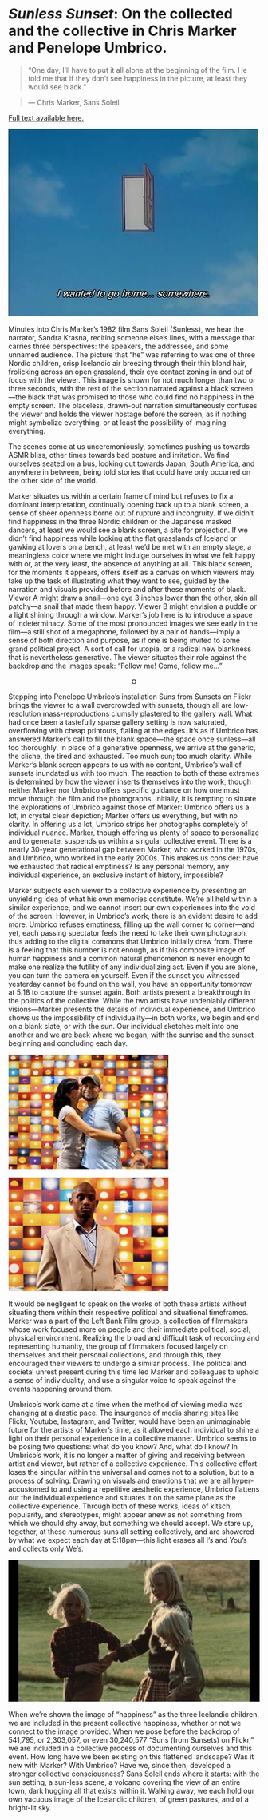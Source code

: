 # *Sunless Sunset*: On the collected and the collective in Chris Marker and Penelope Umbrico.

> “One day, I’ll have to put it all alone at the beginning of the film. He told me that if they don’t see happiness in the picture, at least they would see black.”

> — Chris Marker, Sans Soleil

[Full text available here.](https://www.theindy.org/1333)

![alt text](assets/cmpu.jpg)

Minutes into Chris Marker’s 1982 film Sans Soleil (Sunless), we hear the narrator, Sandra Krasna, reciting someone else’s lines, with a message that carries three perspectives: the speakers, the addressee, and some unnamed audience. The picture that “he” was referring to was one of three Nordic children, crisp Icelandic air breezing through their thin blond hair, frolicking across an open grassland, their eye contact zoning in and out of focus with the viewer. This image is shown for not much longer than two or three seconds, with the rest of the section narrated against a black screen—the black that was promised to those who could find no happiness in the empty screen. The placeless, drawn-out narration simultaneously confuses the viewer and holds the viewer hostage before the screen, as if nothing might symbolize everything, or at least the possibility of imagining everything.

The scenes come at us unceremoniously, sometimes pushing us towards ASMR bliss, other times towards bad posture and irritation. We find ourselves seated on a bus, looking out towards Japan, South America, and anywhere in between, being told stories that could have only occurred on the other side of the world.

Marker situates us within a certain frame of mind but refuses to fix a dominant interpretation, continually opening back up to a blank screen, a sense of sheer openness borne out of rupture and incongruity. If we didn’t find happiness in the three Nordic children or the Japanese masked dancers, at least we would see a blank screen, a site for projection. If we didn’t find happiness while looking at the flat grasslands of Iceland or gawking at lovers on a bench, at least we’d be met with an empty stage, a meaningless color where we might indulge ourselves in what we felt happy with or, at the very least, the absence of anything at all. This black screen, for the moments it appears, offers itself as a canvas on which viewers may take up the task of illustrating what they want to see, guided by the narration and visuals provided before and after these moments of black. Viewer A might draw a snail—one eye 3 inches lower than the other, skin all patchy­—a snail that made them happy. Viewer B might envision a puddle or a light shining through a window. Marker’s job here is to introduce a space of indeterminacy. Some of the most pronounced images we see early in the film—a still shot of a megaphone, followed by a pair of hands—imply a sense of both direction and purpose, as if one is being invited to some grand political project. A sort of call for utopia, or a radical new blankness that is nevertheless generative. The viewer situates their role against the backdrop and the images speak: “Follow me! Come, follow me…”

<p style="text-align: center;">¤</p>

Stepping into Penelope Umbrico’s installation Suns from Sunsets on Flickr brings the viewer to a wall overcrowded with sunsets, though all are low-resolution mass-reproductions clumsily plastered to the gallery wall. What had once been a tastefully sparse gallery setting is now saturated, overflowing with cheap printouts, flailing at the edges. It’s as if Umbrico has answered Marker’s call to fill the blank space—the space once sunless—all too thoroughly. In place of a generative openness, we arrive at the generic, the cliche, the tired and exhausted. Too much sun; too much clarity. While Marker’s blank screen appears to us with no content, Umbrico’s wall of sunsets inundated us with too much. The reaction to both of these extremes is determined by how the viewer inserts themselves into the work, though neither Marker nor Umbrico offers specific guidance on how one must move through the film and the photographs. Initially, it is tempting to situate the explorations of Umbrico against those of Marker: Umbrico offers us a lot, in crystal clear depiction; Marker offers us everything, but with no clarity. In offering us a lot, Umbrico strips her photographs completely of individual nuance. Marker, though offering us plenty of space to personalize and to generate, suspends us within a singular collective event. There is a nearly 30-year generational gap between Marker, who worked in the 1970s, and Umbrico, who worked in the early 2000s. This makes us consider: have we exhausted that radical emptiness? Is any personal memory, any individual experience, an exclusive instant of history, impossible?

Marker subjects each viewer to a collective experience by presenting an unyielding idea of what his own memories constitute. We’re all held within a similar experience, and we cannot insert our own experiences into the void of the screen. However, in Umbrico’s work, there is an evident desire to add more. Umbrico refuses emptiness, filling up the wall corner to corner—and yet, each passing spectator feels the need to take their own photograph, thus adding to the digital commons that Umbrico initially drew from. There is a feeling that this number is not enough, as if this composite image of human happiness and a common natural phenomenon is never enough to make one realize the futility of any individualizing act. Even if you are alone, you can turn the camera on yourself. Even if the sunset you witnessed yesterday cannot be found on the wall, you have an opportunity tomorrow at 5:18 to capture the sunset again.
Both artists present a breakthrough in the politics of the collective. While the two artists have undeniably different visions—Marker presents the details of individual experience, and Umbrico shows us the impossibility of individuality—in both works, we begin and end on a blank slate, or with the sun. Our individual sketches melt into one another and we are back where we began, with the sunrise and the sunset beginning and concluding each day.

![alt text](assets/cmpu2.jpg)

It would be negligent to speak on the works of both these artists without situating them within their respective political and situational timeframes. Marker was a part of the Left Bank Film group, a collection of filmmakers whose work focused more on people and their immediate political, social, physical environment. Realizing the broad and difficult task of recording and representing humanity, the group of filmmakers focused largely on themselves and their personal collections, and through this, they encouraged their viewers to undergo a similar process. The political and societal unrest present during this time led Marker and colleagues to uphold a sense of individuality, and use a singular voice to speak against the events happening around them.

Umbrico’s work came at a time when the method of viewing media was changing at a drastic pace. The insurgence of media sharing sites like Flickr, Youtube, Instagram, and Twitter, would have been an unimaginable future for the artists of Marker’s time, as it allowed each individual to shine a light on their personal experience in a collective manner. Umbrico seems to be posing two questions: what do you know? And, what do I know? In Umbrico’s work, it is no longer a matter of giving and receiving between artist and viewer, but rather of a collective experience. This collective effort loses the singular within the universal and comes not to a solution, but to a process of solving. Drawing on visuals and emotions that we are all hyper-accustomed to and using a repetitive aesthetic experience, Umbrico flattens out the individual experience and situates it on the same plane as the collective experience. Through both of these works, ideas of kitsch, popularity, and stereotypes, might appear anew as not something from which we should shy away, but something we should accept. We stare up, together, at these numerous suns all setting collectively, and are showered by what we expect each day at 5:18pm—this light erases all I’s and You’s and collects only We’s.

![alt text](assets/marker-sans-soleil-iceland.jpg)

When we’re shown the image of “happiness” as the three Icelandic children, we are included in the present collective happiness, whether or not we connect to the image provided. When we pose before the backdrop of 541,795, or 2,303,057, or even 30,240,577 “Suns (from Sunsets) on Flickr,” we are included in a collective process of documenting ourselves and this event. How long have we been existing on this flattened landscape? Was it new with Marker? With Umbrico? Have we, since then, developed a stronger collective consciousness? Sans Soleil ends where it starts: with the sun setting, a sun-less scene, a volcano covering the view of an entire town, dark hugging all that exists within it. Walking away, we each hold our own vacuous image of the Icelandic children, of green pastures, and of a bright-lit sky.
